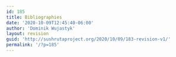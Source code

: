 ```yaml
---
id: 185
title: Bibliographies
date: '2020-10-09T12:45:40-06:00'
author: 'Dominik Wujastyk'
layout: revision
guid: 'http://sushrutaproject.org/2020/10/09/183-revision-v1/'
permalink: '/?p=185'
---
```


